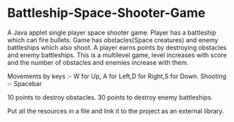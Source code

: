 # Battleship-Space-Shooter-Game
A Java applet single player space shooter game. 
Player has a battleship which can fire bullets.
Game has obstacles(Space creatures) and enemy battleships which also shoot.
A player earns points by destroying obstacles and enemy battleships.
This is a multilevel game, level increases with score and the number of obstacles and enemies increase with them.

Movements by keys :- W for Up, A for Left,D for Right,S for Down.
Shooting :- Spacebar

10 points to destroy obstacles.
30 points to destroy enemy battleships.

Put all the resources in a file and link it to the project as an external library.
